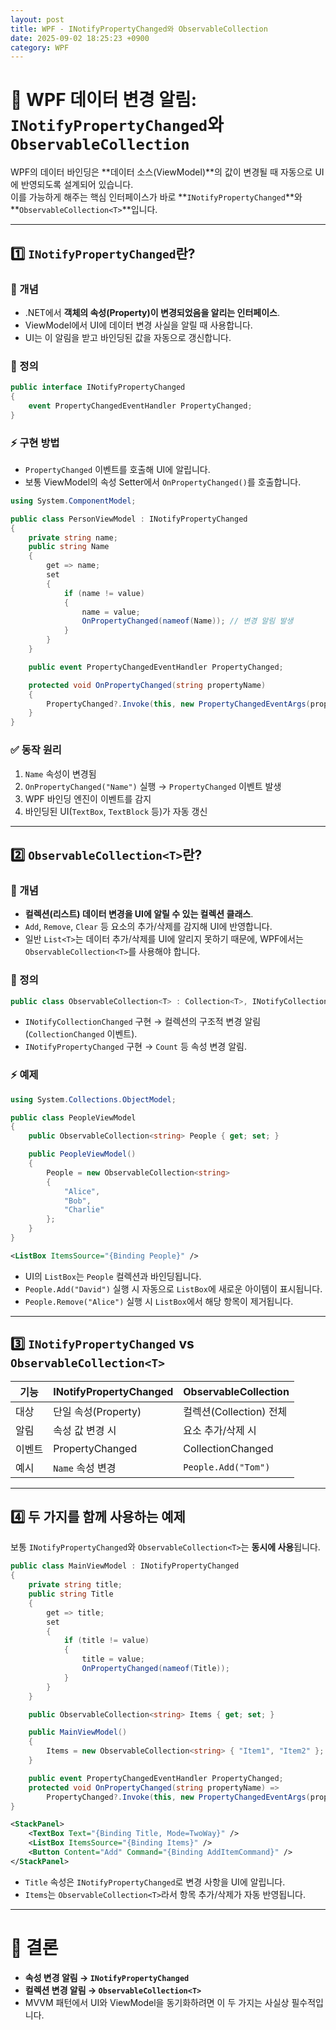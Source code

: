 ```yaml
---
layout: post
title: WPF - INotifyPropertyChanged와 ObservableCollection
date: 2025-09-02 18:25:23 +0900
category: WPF
---
```

# 🔔 WPF 데이터 변경 알림: `INotifyPropertyChanged`와 `ObservableCollection`

WPF의 데이터 바인딩은 **데이터 소스(ViewModel)**의 값이 변경될 때 자동으로 UI에 반영되도록 설계되어 있습니다.  
이를 가능하게 해주는 핵심 인터페이스가 바로 **`INotifyPropertyChanged`**와 **`ObservableCollection<T>`**입니다.  

---

## 1️⃣ `INotifyPropertyChanged`란?

### 📌 개념
- .NET에서 **객체의 속성(Property)이 변경되었음을 알리는 인터페이스**.
- ViewModel에서 UI에 데이터 변경 사실을 알릴 때 사용합니다.
- UI는 이 알림을 받고 바인딩된 값을 자동으로 갱신합니다.

### 📜 정의
```csharp
public interface INotifyPropertyChanged
{
    event PropertyChangedEventHandler PropertyChanged;
}
```

### ⚡ 구현 방법
- `PropertyChanged` 이벤트를 호출해 UI에 알립니다.
- 보통 ViewModel의 속성 Setter에서 `OnPropertyChanged()`를 호출합니다.

```csharp
using System.ComponentModel;

public class PersonViewModel : INotifyPropertyChanged
{
    private string name;
    public string Name
    {
        get => name;
        set
        {
            if (name != value)
            {
                name = value;
                OnPropertyChanged(nameof(Name)); // 변경 알림 발생
            }
        }
    }

    public event PropertyChangedEventHandler PropertyChanged;

    protected void OnPropertyChanged(string propertyName)
    {
        PropertyChanged?.Invoke(this, new PropertyChangedEventArgs(propertyName));
    }
}
```

### ✅ 동작 원리
1. `Name` 속성이 변경됨
2. `OnPropertyChanged("Name")` 실행 → `PropertyChanged` 이벤트 발생
3. WPF 바인딩 엔진이 이벤트를 감지
4. 바인딩된 UI(`TextBox`, `TextBlock` 등)가 자동 갱신

---

## 2️⃣ `ObservableCollection<T>`란?

### 📌 개념
- **컬렉션(리스트) 데이터 변경을 UI에 알릴 수 있는 컬렉션 클래스**.
- `Add`, `Remove`, `Clear` 등 요소의 추가/삭제를 감지해 UI에 반영합니다.
- 일반 `List<T>`는 데이터 추가/삭제를 UI에 알리지 못하기 때문에, WPF에서는 `ObservableCollection<T>`를 사용해야 합니다.

### 📜 정의
```csharp
public class ObservableCollection<T> : Collection<T>, INotifyCollectionChanged, INotifyPropertyChanged
```
- `INotifyCollectionChanged` 구현 → 컬렉션의 구조적 변경 알림 (`CollectionChanged` 이벤트).
- `INotifyPropertyChanged` 구현 → `Count` 등 속성 변경 알림.

### ⚡ 예제
```csharp
using System.Collections.ObjectModel;

public class PeopleViewModel
{
    public ObservableCollection<string> People { get; set; }

    public PeopleViewModel()
    {
        People = new ObservableCollection<string>
        {
            "Alice",
            "Bob",
            "Charlie"
        };
    }
}
```

```xml
<ListBox ItemsSource="{Binding People}" />
```

- UI의 `ListBox`는 `People` 컬렉션과 바인딩됩니다.
- `People.Add("David")` 실행 시 자동으로 `ListBox`에 새로운 아이템이 표시됩니다.
- `People.Remove("Alice")` 실행 시 `ListBox`에서 해당 항목이 제거됩니다.

---

## 3️⃣ `INotifyPropertyChanged` vs `ObservableCollection<T>`

| 기능 | INotifyPropertyChanged | ObservableCollection<T> |
|------|-----------------------|--------------------------|
| 대상 | 단일 속성(Property) | 컬렉션(Collection) 전체 |
| 알림 | 속성 값 변경 시 | 요소 추가/삭제 시 |
| 이벤트 | PropertyChanged | CollectionChanged |
| 예시 | `Name` 속성 변경 | `People.Add("Tom")` |

---

## 4️⃣ 두 가지를 함께 사용하는 예제

보통 `INotifyPropertyChanged`와 `ObservableCollection<T>`는 **동시에 사용**됩니다.

```csharp
public class MainViewModel : INotifyPropertyChanged
{
    private string title;
    public string Title
    {
        get => title;
        set
        {
            if (title != value)
            {
                title = value;
                OnPropertyChanged(nameof(Title));
            }
        }
    }

    public ObservableCollection<string> Items { get; set; }

    public MainViewModel()
    {
        Items = new ObservableCollection<string> { "Item1", "Item2" };
    }

    public event PropertyChangedEventHandler PropertyChanged;
    protected void OnPropertyChanged(string propertyName) =>
        PropertyChanged?.Invoke(this, new PropertyChangedEventArgs(propertyName));
}
```

```xml
<StackPanel>
    <TextBox Text="{Binding Title, Mode=TwoWay}" />
    <ListBox ItemsSource="{Binding Items}" />
    <Button Content="Add" Command="{Binding AddItemCommand}" />
</StackPanel>
```

- `Title` 속성은 `INotifyPropertyChanged`로 변경 사항을 UI에 알립니다.
- `Items`는 `ObservableCollection<T>`라서 항목 추가/삭제가 자동 반영됩니다.

---

# 📌 결론
- **속성 변경 알림 → `INotifyPropertyChanged`**
- **컬렉션 변경 알림 → `ObservableCollection<T>`**
- MVVM 패턴에서 UI와 ViewModel을 동기화하려면 이 두 가지는 사실상 필수적입니다.